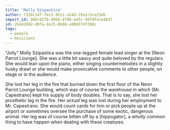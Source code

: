 ```yaml
---
title: 'Molly Szipastica'
author: 7328c14f-7ec2-4511-a24d-29a1c5ce23eb
import_id: 30dc92fb-4956-479b-a43c-99fdf4ce4837
id: 2b4e2042-d0fa-4a15-8b06-a9065f4f2b6c
tags:
  - people
  - musicians
---
```

“Jolly” Molly Szipastica was the one-legged female lead singer at the [Neon Parrot Lounge]. She was a little bit saucy and quite beloved by the regulars. She would lean upon the piano, either singing countermelodies in a slightly husky drawl or she would make provocative comments to other people, on stage or in the audience.

She lost her leg in the fire that burned down the first floor of the Neon Parrot Lounge building, which was of course the warehouse in which [Mr. Capestrano] kept his supply of body doubles. That is to say, she lost her prosthetic leg in the fire. Her _actual_ leg was lost during her employment to Mr. Capestrano. She would count cards for him or pick people up at the airport or sometimes oversee the purchase of some exotic, dangerous animal. Her leg was of course bitten off by a [hippogator], a wholly common thing to have happen when dealing with these creatures.
